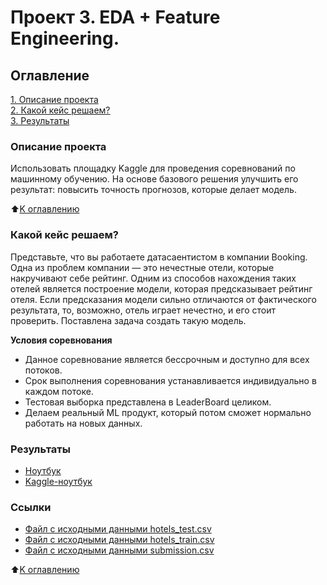 # Проект 3. EDA + Feature Engineering.

 ## Оглавление  
 [1. Описание проекта](https://github.com/Aemikh/ae_data_science/tree/main/project_3/README.md/#Описание-проекта)  
 [2. Какой кейс решаем?](https://github.com/Aemikh/ae_data_science/tree/main/project_3/README.md/#Какой-кейс-решаем?)  
 [3. Результаты](https://github.com/Aemikh/ae_data_science/tree/main/project_3/README.md/#Результаты)    


 ### Описание проекта    
 Использовать площадку Kaggle для проведения соревнований по машинному обучению. На основе  базового решения улучшить его результат: повысить точность прогнозов, которые делает модель. 

 :arrow_up:[K оглавлению](https://github.com/Aemikh/ae_data_science/tree/main/project_3/README.md/#Оглавление)


 ### Какой кейс решаем?    
 Представьте, что вы работаете датасаентистом в компании Booking. Одна из проблем компании — это нечестные отели, которые накручивают себе рейтинг. Одним из способов нахождения таких отелей является построение модели, которая предсказывает рейтинг отеля. Если предсказания модели сильно отличаются от фактического результата, то, возможно, отель играет нечестно, и его стоит проверить. Поставлена задача создать такую модель. 

 **Условия соревнования**  
 - Данное соревнование является бессрочным и доступно для всех потоков.
 - Срок выполнения соревнования устанавливается индивидуально в каждом потоке.
 - Тестовая выборка представлена в LeaderBoard целиком.
 - Делаем реальный ML продукт, который потом сможет нормально работать на новых данных. 
  

 ### Результаты  
 - [Ноутбук](https://github.com/Aemikh/ae_data_science/blob/main/project_3/EDA_Project_3_AE_Kaggle.ipynb)
 - [Kaggle-ноутбук](https://www.kaggle.com/code/aemikh/project-3-eda-feature-engineering/notebook)


 ### Ссылки
 - [Файл с исходными данными hotels_test.csv](https://www.kaggle.com/competitions/sf-booking/data?select=hotels_test.csv) 
 - [Файл с исходными данными hotels_train.csv](https://www.kaggle.com/competitions/sf-booking/data?select=hotels_train.csv) 
 - [Файл с исходными данными submission.csv](https://www.kaggle.com/competitions/sf-booking/data?select=submission.csv) 
 

 :arrow_up:[K оглавлению](https://github.com/Aemikh/ae_data_science/tree/main/project_3/README.md/#Оглавление)
